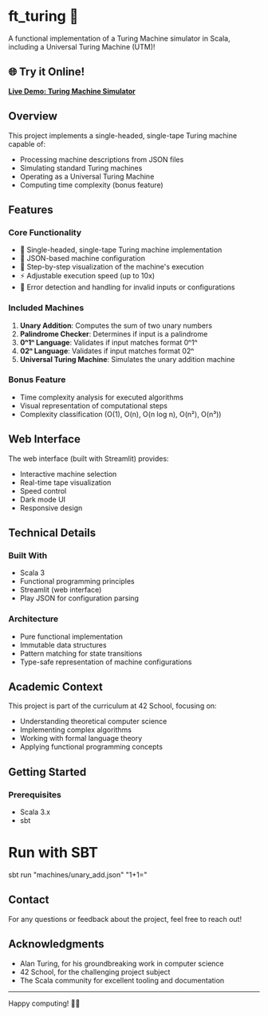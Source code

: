 # ft_turing 🤖

A functional implementation of a Turing Machine simulator in Scala, including a Universal Turing Machine (UTM)!

## 🌐 Try it Online! 

**[Live Demo: Turing Machine Simulator](https://turingmachine.streamlit.app/)**

## Overview

This project implements a single-headed, single-tape Turing machine capable of:
- Processing machine descriptions from JSON files
- Simulating standard Turing machines
- Operating as a Universal Turing Machine
- Computing time complexity (bonus feature)

## Features

### Core Functionality
- 🎯 Single-headed, single-tape Turing machine implementation
- 📝 JSON-based machine configuration
- 🔄 Step-by-step visualization of the machine's execution
- ⚡ Adjustable execution speed (up to 10x)
- 🛑 Error detection and handling for invalid inputs or configurations

### Included Machines
1. **Unary Addition**: Computes the sum of two unary numbers
2. **Palindrome Checker**: Determines if input is a palindrome
3. **0ⁿ1ⁿ Language**: Validates if input matches format 0ⁿ1ⁿ
4. **02ⁿ Language**: Validates if input matches format 02ⁿ
5. **Universal Turing Machine**: Simulates the unary addition machine

### Bonus Feature
- Time complexity analysis for executed algorithms
- Visual representation of computational steps
- Complexity classification (O(1), O(n), O(n log n), O(n²), O(n³))

## Web Interface

The web interface (built with Streamlit) provides:
- Interactive machine selection
- Real-time tape visualization
- Speed control
- Dark mode UI
- Responsive design

## Technical Details

### Built With
- Scala 3
- Functional programming principles
- Streamlit (web interface)
- Play JSON for configuration parsing

### Architecture
- Pure functional implementation
- Immutable data structures
- Pattern matching for state transitions
- Type-safe representation of machine configurations

## Academic Context

This project is part of the curriculum at 42 School, focusing on:
- Understanding theoretical computer science
- Implementing complex algorithms
- Working with formal language theory
- Applying functional programming concepts

## Getting Started

### Prerequisites
- Scala 3.x
- sbt

# Run with SBT
sbt run "machines/unary_add.json" "1+1="

## Contact

For any questions or feedback about the project, feel free to reach out!

## Acknowledgments

- Alan Turing, for his groundbreaking work in computer science
- 42 School, for the challenging project subject
- The Scala community for excellent tooling and documentation

---
Happy computing! 🧮✨